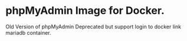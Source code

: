 # phpMyAdmin Image for Docker.
Old Version of phpMyAdmin Deprecated but support login to docker link mariadb container.

